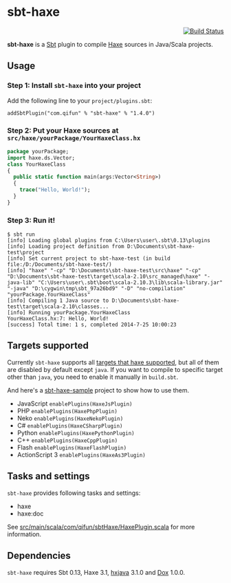 # sbt-haxe

<div align="right"><a href="https://travis-ci.org/qifun/sbt-haxe"><img alt="Build Status" src="https://travis-ci.org/qifun/sbt-haxe.png?branch=master"/></a></div>

**sbt-haxe** is a [Sbt](http://www.scala-sbt.org/) plugin to compile [Haxe](http://www.haxe.org/) sources in Java/Scala projects.

## Usage

### Step 1: Install `sbt-haxe` into your project

Add the following line to your `project/plugins.sbt`:

    addSbtPlugin("com.qifun" % "sbt-haxe" % "1.4.0")

### Step 2: Put your Haxe sources at `src/haxe/yourPackage/YourHaxeClass.hx`

``` haxe
package yourPackage;
import haxe.ds.Vector;
class YourHaxeClass
{
  public static function main(args:Vector<String>)
  {
    trace("Hello, World!");
  }
}
```

### Step 3: Run it!

```
$ sbt run
[info] Loading global plugins from C:\Users\user\.sbt\0.13\plugins
[info] Loading project definition from D:\Documents\sbt-haxe-test\project
[info] Set current project to sbt-haxe-test (in build file:/D:/Documents/sbt-haxe-test/)
[info] "haxe" "-cp" "D:\Documents\sbt-haxe-test\src\haxe" "-cp" "D:\Documents\sbt-haxe-test\target\scala-2.10\src_managed\haxe" "-java-lib" "C:\Users\user\.sbt\boot\scala-2.10.3\lib\scala-library.jar" "-java" "D:\cygwin\tmp\sbt_97a26bd9" "-D" "no-compilation" "yourPackage.YourHaxeClass"
[info] Compiling 1 Java source to D:\Documents\sbt-haxe-test\target\scala-2.10\classes...
[info] Running yourPackage.YourHaxeClass
YourHaxeClass.hx:7: Hello, World!
[success] Total time: 1 s, completed 2014-7-25 10:00:23
```

## Targets supported
Currently `sbt-haxe` supports all [targets that haxe supported](http://haxe.org/manual/target-details.html), but all of them are disabled by default except `java`. If you want to compile to specific target other than `java`, you need to enable it manually in `build.sbt`.

And here's a [sbt-haxe-sample](https://github.com/new-cbs/sbt-haxe-sample) project to show how to use them.

- JavaScript `enablePlugins(HaxeJsPlugin)`
- PHP `enablePlugins(HaxePhpPlugin)`
- Neko `enablePlugins(HaxeNekoPlugin)`
- C# `enablePlugins(HaxeCSharpPlugin)`
- Python `enablePlugins(HaxePythonPlugin)`
- C++ `enablePlugins(HaxeCppPlugin)`
- Flash `enablePlugins(HaxeFlashPlugin)`
- ActionScript 3 `enablePlugins(HaxeAs3Plugin)`

## Tasks and settings

`sbt-haxe` provides following tasks and settings:

 * haxe
 * haxe:doc

See [src/main/scala/com/qifun/sbtHaxe/HaxePlugin.scala](https://github.com/Atry/sbt-haxe/blob/master/src/main/scala/com/qifun/sbtHaxe/HaxeKeys.scala) for more information.

## Dependencies

`sbt-haxe` requires Sbt 0.13, Haxe 3.1, [hxjava](http://lib.haxe.org/p/hxjava) 3.1.0 and [Dox](http://lib.haxe.org/p/dox) 1.0.0.
